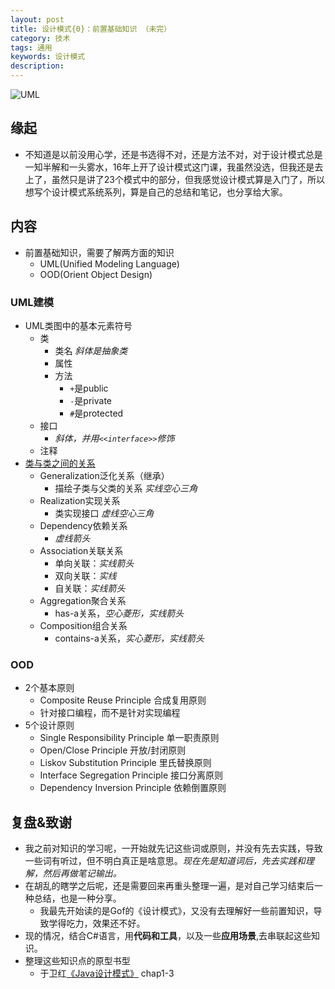 ```yaml
---
layout: post  
title: 设计模式{0}：前置基础知识 （未完）  
category: 技术  
tags: 通用     
keywords: 设计模式   
description:    
---  
```


![UML](https://image.baidu.com/search/detail?ct=503316480&z=0&ipn=d&word=uml%E5%9B%BE%E7%89%87&step_word=&hs=2&pn=18&spn=0&di=81821994540&pi=0&rn=1&tn=baiduimagedetail&is=0%2C0&istype=2&ie=utf-8&oe=utf-8&in=&cl=2&lm=-1&st=-1&cs=733449665%2C1612643618&os=2869013448%2C4257137912&simid=2574923608%2C2307809362&adpicid=0&lpn=0&ln=1950&fr=&fmq=1492246245402_R&fm=detail&ic=0&s=undefined&se=&sme=&tab=0&width=&height=&face=undefined&ist=&jit=&cg=&bdtype=0&oriquery=&objurl=http%3A%2F%2Fimg.my.csdn.net%2Fuploads%2F201301%2F26%2F1359204528_4308.jpg&fromurl=ippr_z2C%24qAzdH3FAzdH3Fks52_z%26e3Bvf1g_z%26e3BgjpAzdH3Fziwg2ytg23tjalAzdH3Fw6ptvsjAzdH3F1jpwtsfAzdH3Fbcn9a8b&gsm=0&rpstart=0&rpnum=0)

##  缘起
+ 不知道是以前没用心学，还是书选得不对，还是方法不对，对于设计模式总是一知半解和一头雾水，16年上开了设计模式这门课，我虽然没选，但我还是去上了，虽然只是讲了23个模式中的部分，但我感觉设计模式算是入门了，所以想写个设计模式系统系列，算是自己的总结和笔记，也分享给大家。

##  内容
+ 前置基础知识，需要了解两方面的知识
	+ UML(Unified Modeling Language)
	+ OOD(Orient Object Design)

###  UML建模
+ UML类图中的基本元素符号
	+ 类
		+ 类名 *斜体是抽象类*
		+ 属性
		+ 方法
			+ `+`是public
			+ `-`是private
			+ `#`是protected
	+ 接口
		+ *斜体，并用`<<interface>>`修饰*
	+ 注释
+ [类与类之间的关系](http://blog.csdn.net/tianhai110/article/details/6339565)
	+ Generalization泛化关系（继承）
		+ 描绘子类与父类的关系 *实线空心三角*
	+ Realization实现关系
		+ 类实现接口 *虚线空心三角*
	+ Dependency依赖关系
		+ *虚线箭头*
	+ Association关联关系
		+ 单向关联：*实线箭头*
		+ 双向关联：*实线*
		+ 自关联：*实线箭头*
	+ Aggregation聚合关系
		+ has-a关系，*空心菱形，实线箭头*
	+ Composition组合关系
		+ contains-a关系，*实心菱形，实线箭头*

###  OOD
+ 2个基本原则
	+ Composite Reuse Principle 合成复用原则
	+ 针对接口编程，而不是针对实现编程
+ 5个设计原则
	+ Single Responsibility Principle 单一职责原则
	+ Open/Close Principle 开放/封闭原则
	+ Liskov Substitution Principle 里氏替换原则
	+ Interface Segregation Principle 接口分离原则
	+ Dependency Inversion Principle 依赖倒置原则

##  复盘&致谢
+ 我之前对知识的学习呢，一开始就先记这些词或原则，并没有先去实践，导致一些词有听过，但不明白真正是啥意思。*现在先是知道词后，先去实践和理解，然后再做笔记输出。*
+ 在胡乱的瞎学之后呢，还是需要回来再重头整理一遍，是对自己学习结束后一种总结，也是一种分享。
	+ 我最先开始读的是Gof的《设计模式》，又没有去理解好一些前置知识，导致学得吃力，效果还不好。
+ 现的情况，结合C#语言，用**代码和工具**，以及一些**应用场景**,去串联起这些知识。
+ 整理这些知识点的原型书型
	+ 于卫红[《Java设计模式》](http://product.dangdang.com/24043255.html) chap1-3